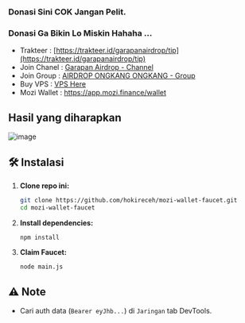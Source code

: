 ### Donasi Sini COK Jangan Pelit.
### Donasi Ga Bikin Lo Miskin Hahaha ...
- Trakteer : [https://trakteer.id/garapanairdrop/tip](https://trakteer.id/garapanairdrop/tip)
- Join Chanel : [Garapan Airdrop - Channel](https://t.me/garapanairdrop_indonesia)
- Join Group : [AIRDROP ONGKANG ONGKANG - Group](https://t.me/ongkang_ongkang)
- Buy VPS : [VPS Here](https://bit.ly/vps-here)
- Mozi Wallet : https://app.mozi.finance/wallet
  
## Hasil yang diharapkan
![image](https://github.com/user-attachments/assets/24143a3a-8cd8-44f0-b297-b415d03b0646)

## 🛠️ Instalasi

1. **Clone repo ini:**
   ```bash
   git clone https://github.com/hokireceh/mozi-wallet-faucet.git
   cd mozi-wallet-faucet
   ```

2. **Install dependencies:**
   ```bash
   npm install
   ```
3. **Claim Faucet:**
   ```bash
   node main.js
   ```

## ⚠️ Note

- Cari auth data (`Bearer eyJhb...`) di `Jaringan` tab DevTools.
